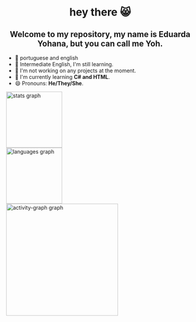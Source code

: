 <h1 align="center">hey there 😸</h1>
<h2 align="center">Welcome to my repository, my name is Eduarda Yohana, but you can call me Yoh.</h2>

<ul>
<li>📌 portuguese and english</li>
<li>🥺 Intermediate English, I'm still learning.</li> 
<li>🔭 I'm not working on any projects at the moment.</li> 
<li>🌱 I'm currently learning <strong>C# and HTML</strong>. 
<li>😄 Pronouns: <strong>He/They/She</strong>.</li>

</ul>


<div align="left">
  <img src="https://github-readme-stats.vercel.app/api?username=Yoh1King&hide_title=false&hide_rank=false&show_icons=true&include_all_commits=true&count_private=true&disable_animations=false&theme=gruvbox_light&locale=en&hide_border=false&order=1" height="150" alt="stats graph" /> <br>
  <img src="https://github-readme-stats.vercel.app/api/top-langs?username=Yoh1King&locale=en&hide_title=false&layout=compact&card_width=320&langs_count=5&theme=gruvbox_light&hide_border=false&order=2" height="150" alt="languages graph" /> <br>
  <img src="https://github-readme-activity-graph.vercel.app/graph?username=Yoh1King&radius=16&theme=gruvbox&area=true&order=5" height="300" alt="activity-graph graph"  />
 
</div>











